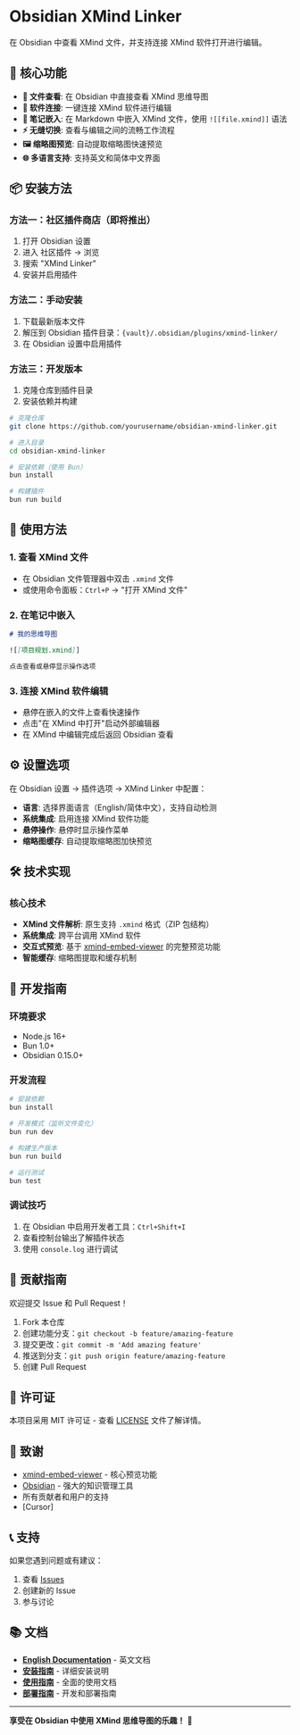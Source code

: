 # Obsidian XMind Linker

在 Obsidian 中查看 XMind 文件，并支持连接 XMind 软件打开进行编辑。

## 🌟 核心功能

- **📖 文件查看**: 在 Obsidian 中直接查看 XMind 思维导图
- **🔗 软件连接**: 一键连接 XMind 软件进行编辑
- **📄 笔记嵌入**: 在 Markdown 中嵌入 XMind 文件，使用 `![[file.xmind]]` 语法
- **⚡ 无缝切换**: 查看与编辑之间的流畅工作流程
- **🖼️ 缩略图预览**: 自动提取缩略图快速预览
- **🌐 多语言支持**: 支持英文和简体中文界面

## 📦 安装方法

### 方法一：社区插件商店（即将推出）

1. 打开 Obsidian 设置
2. 进入 社区插件 → 浏览
3. 搜索 "XMind Linker"
4. 安装并启用插件

### 方法二：手动安装

1. 下载最新版本文件
2. 解压到 Obsidian 插件目录：`{vault}/.obsidian/plugins/xmind-linker/`
3. 在 Obsidian 设置中启用插件

### 方法三：开发版本

1. 克隆仓库到插件目录
2. 安装依赖并构建

```bash
# 克隆仓库
git clone https://github.com/yourusername/obsidian-xmind-linker.git

# 进入目录
cd obsidian-xmind-linker

# 安装依赖（使用 Bun）
bun install

# 构建插件
bun run build
```

## 🚀 使用方法

### 1. 查看 XMind 文件
- 在 Obsidian 文件管理器中双击 `.xmind` 文件
- 或使用命令面板：`Ctrl+P` → "打开 XMind 文件"

### 2. 在笔记中嵌入
```markdown
# 我的思维导图

![[项目规划.xmind]]

点击查看或悬停显示操作选项
```

### 3. 连接 XMind 软件编辑
- 悬停在嵌入的文件上查看快速操作
- 点击"在 XMind 中打开"启动外部编辑器
- 在 XMind 中编辑完成后返回 Obsidian 查看

## ⚙️ 设置选项

在 Obsidian 设置 → 插件选项 → XMind Linker 中配置：

- **语言**: 选择界面语言（English/简体中文），支持自动检测
- **系统集成**: 启用连接 XMind 软件功能
- **悬停操作**: 悬停时显示操作菜单
- **缩略图缓存**: 自动提取缩略图加快预览

## 🛠️ 技术实现

### 核心技术
- **XMind 文件解析**: 原生支持 `.xmind` 格式（ZIP 包结构）
- **系统集成**: 跨平台调用 XMind 软件
- **交互式预览**: 基于 [xmind-embed-viewer](https://github.com/xmindltd/xmind-embed-viewer) 的完整预览功能
- **智能缓存**: 缩略图提取和缓存机制

## 🔧 开发指南

### 环境要求

- Node.js 16+
- Bun 1.0+
- Obsidian 0.15.0+

### 开发流程

```bash
# 安装依赖
bun install

# 开发模式（监听文件变化）
bun run dev

# 构建生产版本
bun run build

# 运行测试
bun test
```

### 调试技巧

1. 在 Obsidian 中启用开发者工具：`Ctrl+Shift+I`
2. 查看控制台输出了解插件状态
3. 使用 `console.log` 进行调试

## 🤝 贡献指南

欢迎提交 Issue 和 Pull Request！

1. Fork 本仓库
2. 创建功能分支：`git checkout -b feature/amazing-feature`
3. 提交更改：`git commit -m 'Add amazing feature'`
4. 推送到分支：`git push origin feature/amazing-feature`
5. 创建 Pull Request

## 📄 许可证

本项目采用 MIT 许可证 - 查看 [LICENSE](LICENSE) 文件了解详情。

## 🙏 致谢

- [xmind-embed-viewer](https://github.com/xmindltd/xmind-embed-viewer) - 核心预览功能
- [Obsidian](https://obsidian.md/) - 强大的知识管理工具
- 所有贡献者和用户的支持
- [Cursor]

## 📞 支持

如果您遇到问题或有建议：

1. 查看 [Issues](https://github.com/yourusername/obsidian-xmind-linker/issues)
2. 创建新的 Issue
3. 参与讨论

## 📚 文档

- **[English Documentation](README.md)** - 英文文档
- **[安装指南](docs/INSTALL.md)** - 详细安装说明
- **[使用指南](docs/USAGE_GUIDE.md)** - 全面的使用文档
- **[部署指南](docs/DEPLOYMENT.md)** - 开发和部署指南

---

**享受在 Obsidian 中使用 XMind 思维导图的乐趣！** 🎉 